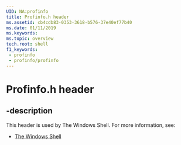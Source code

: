 ```yaml
---
UID: NA:profinfo
title: Profinfo.h header
ms.assetid: cb4cdb83-0353-3618-b576-37e40ef77b40
ms.date: 01/11/2019
ms.keywords: 
ms.topic: overview
tech.root: shell
f1_keywords:
 - profinfo
 - profinfo/profinfo
---
```


# Profinfo.h header


## -description

This header is used by The Windows Shell. For more information, see:

- [The Windows Shell](../_shell/index.md)

